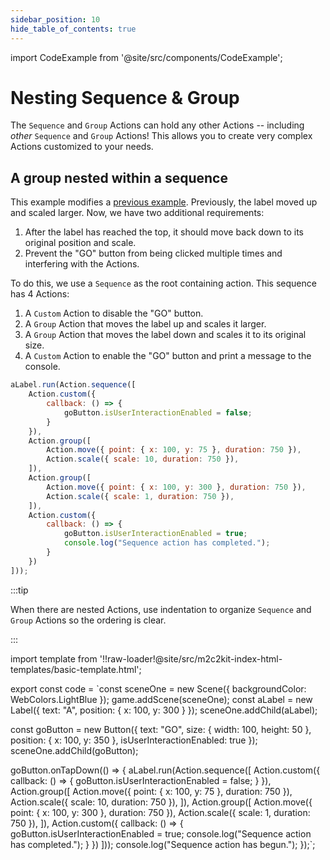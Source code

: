 ```yaml
---
sidebar_position: 10
hide_table_of_contents: true
---
```


import CodeExample from '@site/src/components/CodeExample';

# Nesting Sequence & Group

The `Sequence` and `Group` Actions can hold any other Actions -- including *other* `Sequence` and `Group` Actions! This allows you to create very complex Actions customized to your needs.

## A group nested within a sequence

This example modifies a [previous example](./group). Previously, the label moved up and scaled larger. Now, we have two additional requirements:

1. After the label has reached the top, it should move back down to its original position and scale.
2. Prevent the "GO" button from being clicked multiple times and interfering with the Actions.

To do this, we use a `Sequence` as the root containing action. This sequence has 4 Actions:

1. A `Custom` Action to disable the "GO" button.
2. A `Group` Action that moves the label up and scales it larger.
3. A `Group` Action that moves the label down and scales it to its original size.
4. A `Custom` Action to enable the "GO" button and print a message to the console.

```js
aLabel.run(Action.sequence([
    Action.custom({
        callback: () => {
            goButton.isUserInteractionEnabled = false;
        }
    }),
    Action.group([
        Action.move({ point: { x: 100, y: 75 }, duration: 750 }),
        Action.scale({ scale: 10, duration: 750 }),
    ]),
    Action.group([
        Action.move({ point: { x: 100, y: 300 }, duration: 750 }),
        Action.scale({ scale: 1, duration: 750 }),
    ]),
    Action.custom({
        callback: () => {
            goButton.isUserInteractionEnabled = true;
            console.log("Sequence action has completed.");
        }
    })
]));
```

:::tip

When there are nested Actions, use indentation to organize `Sequence` and `Group` Actions so the ordering is clear.

:::

import template from '!!raw-loader!@site/src/m2c2kit-index-html-templates/basic-template.html';

export const code = `const sceneOne = new Scene({ backgroundColor: WebColors.LightBlue });
game.addScene(sceneOne);
const aLabel = new Label({ text: "A", position: { x: 100, y: 300 } });
sceneOne.addChild(aLabel);
 
const goButton = new Button({
    text: "GO",
    size: { width: 100, height: 50 },
    position: { x: 100, y: 350 },
    isUserInteractionEnabled: true
});
sceneOne.addChild(goButton);
 
goButton.onTapDown(() => {
    aLabel.run(Action.sequence([
        Action.custom({
            callback: () => {
                goButton.isUserInteractionEnabled = false;
            }
        }),
        Action.group([
            Action.move({ point: { x: 100, y: 75 }, duration: 750 }),
            Action.scale({ scale: 10, duration: 750 }),
        ]),
        Action.group([
            Action.move({ point: { x: 100, y: 300 }, duration: 750 }),
            Action.scale({ scale: 1, duration: 750 }),
        ]),
        Action.custom({
            callback: () => {
                goButton.isUserInteractionEnabled = true;
                console.log("Sequence action has completed.");
            }
        })
    ]));
    console.log("Sequence action has begun.");
});`;

<CodeExample code={code} template={template} console="true"/>
